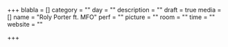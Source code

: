 +++
blabla = []
category = ""
day = ""
description = ""
draft = true
media = []
name = "Roly Porter ft. MFO"
perf = ""
picture = ""
room = ""
time = ""
website = ""

+++
